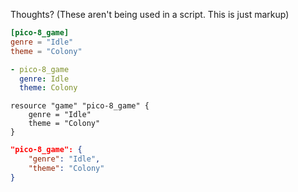 Thoughts? (These aren't being used in a script. This is just markup)
```toml
[pico-8_game]
genre = "Idle"
theme = "Colony"
```
```yml
- pico-8_game
  genre: Idle
  theme: Colony
```
```hcl
resource "game" "pico-8_game" {
	genre = "Idle"
	theme = "Colony"
}
```
```json
"pico-8_game": {
	"genre": "Idle",
	"theme": "Colony"
}
```